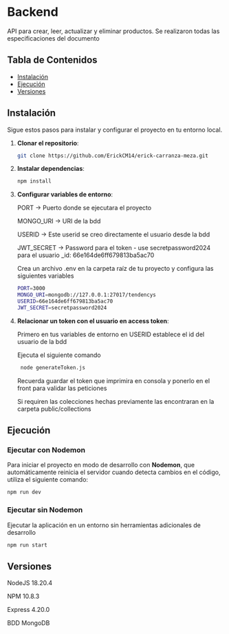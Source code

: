 # Backend

API para crear, leer, actualizar y eliminar productos. Se realizaron todas las especificaciones del documento

## Tabla de Contenidos


- [Instalación](#instalación)
- [Ejecución](#ejecución)
- [Versiones](#versiones)


## Instalación

Sigue estos pasos para instalar y configurar el proyecto en tu entorno local.

1. **Clonar el repositorio**:

   ```bash
   git clone https://github.com/ErickCM14/erick-carranza-meza.git
   ```

2. **Instalar dependencias**:

   ```bash
   npm install
   ```

3. **Configurar variables de entorno**:

    PORT -> Puerto donde se ejecutara el proyecto
    
    MONGO_URI -> URI de la bdd
    
    USERID -> Este userid se creo directamente el usuario desde la bdd

    JWT_SECRET -> Password para el token - use secretpassword2024 para el usuario _id: 66e164de6ff679813ba5ac70

    Crea un archivo .env en la carpeta raíz de tu proyecto y configura las siguientes variables

    ```bash
    PORT=3000
    MONGO_URI=mongodb://127.0.0.1:27017/tendencys
    USERID=66e164de6ff679813ba5ac70
    JWT_SECRET=secretpassword2024
    ```

4. **Relacionar un token con el usuario en access token**:

    Primero en tus variables de entorno en USERID establece el id del usuario de la bdd

    Ejecuta el siguiente comando

   ```bash
    node generateToken.js
    ```
    Recuerda guardar el token que imprimira en consola y ponerlo en el front para validar las peticiones

    Si requiren las colecciones hechas previamente las encontraran en la carpeta public/collections

## Ejecución

### Ejecutar con Nodemon

   Para iniciar el proyecto en modo de desarrollo con **Nodemon**, que automáticamente reinicia el servidor cuando detecta cambios en el código, utiliza el siguiente comando:

   ```bash
   npm run dev
   ```

### Ejecutar sin Nodemon

   Ejecutar la aplicación en un entorno sin herramientas adicionales de desarrollo

   ```bash
   npm run start
   ```

## Versiones

NodeJS 18.20.4

NPM 10.8.3
    
Express 4.20.0

BDD MongoDB
